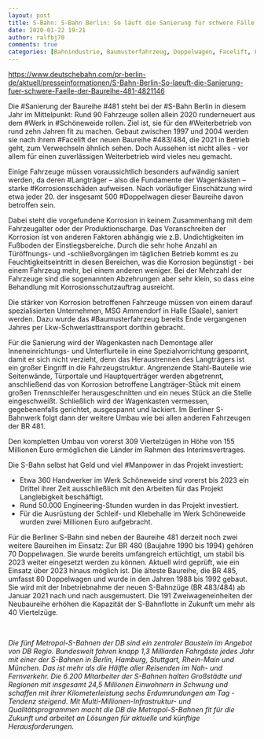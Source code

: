 ```yaml
---
layout: post
title: S-Bahn: S-Bahn Berlin: So läuft die Sanierung für schwere Fälle der Baureihe 481 Im Projekt „Langlebigkeit“ wird die Baureihe für rund weitere zehn Jahre fit gemacht, aus DB
date: 2020-01-22 19:21
author: ralfbj70
comments: true
categories: [Bahnindustrie, Baumusterfahrzeug, Doppelwagen, Facelift, Fahrzeuge, Korrosionsschäden, Langträger, Manpower, S-Bahn, Sanierung, Schöneweide, Weiterbetrieb, Werk, Werkstätten]
---
```

https://www.deutschebahn.com/pr-berlin-de/aktuell/presseinformationen/S-Bahn-Berlin-So-laeuft-die-Sanierung-fuer-schwere-Faelle-der-Baureihe-481-4821146

Die #Sanierung der Baureihe #481 steht bei der #S-Bahn Berlin in diesem Jahr im Mittelpunkt: Rund 90 Fahrzeuge sollen allein 2020 runderneuert aus dem #Werk in #Schöneweide rollen. Ziel ist, sie für den #Weiterbetrieb von rund zehn Jahren fit zu machen. Gebaut zwischen 1997 und 2004 werden sie nach ihrem #Facelift der neuen Baureihe #483/484, die 2021 in Betrieb geht, zum Verwechseln ähnlich sehen. Doch Aussehen ist nicht alles - vor allem für einen zuverlässigen Weiterbetrieb wird vieles neu gemacht.

Einige Fahrzeuge müssen voraussichtlich besonders aufwändig saniert werden, da deren #Langträger – also die Fundamente der Wagenkästen – starke #Korrosionsschäden aufweisen. Nach vorläufiger Einschätzung wird etwa jeder 20. der insgesamt 500 #Doppelwagen dieser Baureihe davon betroffen sein.

Dabei steht die vorgefundene Korrosion in keinem Zusammenhang mit dem Fahrzeugalter oder der Produktionscharge. Das Voranschreiten der Korrosion ist von anderen Faktoren abhängig wie z.B. Undichtigkeiten im Fußboden der Einstiegsbereiche. Durch die sehr hohe Anzahl an Türöffnungs-
und -schließvorgängen im täglichen Betrieb kommt es zu Feuchtigkeitseintritt in diesen Bereichen, was die Korrosion begünstigt - bei einem Fahrzeug mehr, bei einem anderen weniger. Bei der Mehrzahl der Fahrzeuge sind die sogenannten Abzehrungen aber sehr klein, so dass eine Behandlung mit Korrosionsschutzauftrag ausreicht.

Die stärker von Korrosion betroffenen Fahrzeuge müssen von einem darauf spezialisierten Unternehmen, MSG Ammendorf in Halle (Saale), saniert werden. Dazu wurde das #Baumusterfahrzeug bereits Ende vergangenen Jahres per Lkw-Schwerlasttransport dorthin gebracht.

Für die Sanierung wird der Wagenkasten nach Demontage aller Inneneinrichtungs- und Unterflurteile in eine Spezialvorrichtung gespannt, damit er sich nicht verzieht, denn das Heraustrennen des Langträgers ist ein großer Eingriff in die Fahrzeugstruktur. Angrenzende Stahl-Bauteile wie Seitenwände, Türportale und Hauptquerträger werden abgetrennt, anschließend das von Korrosion betroffene Langträger-Stück mit einem großen Trennschleifer herausgeschnitten und ein neues Stück an die Stelle eingeschweißt. Schließlich wird der Wagenkasten vermessen, gegebenenfalls gerichtet, ausgespannt und lackiert. Im Berliner S-Bahnwerk folgt dann der weitere Umbau wie bei allen anderen Fahrzeugen der BR 481.

Den kompletten Umbau von vorerst 309 Viertelzügen in Höhe von 155 Millionen Euro ermöglichen die Länder im Rahmen des Interimsvertrages.

Die S-Bahn selbst hat Geld und viel #Manpower in das Projekt investiert:
<ul class="rte--list">
 	<li>Etwa 360 Handwerker im Werk Schöneweide sind vorerst bis 2023 ein Drittel ihrer Zeit ausschließlich mit den Arbeiten für das Projekt Langlebigkeit beschäftigt.</li>
 	<li>Rund 50.000 Engineering-Stunden wurden in das Projekt investiert.</li>
 	<li>Für die Ausrüstung der Schleif- und Klebehalle im Werk Schöneweide wurden zwei Millionen Euro aufgebracht.</li>
</ul>
Für die Berliner S-Bahn sind neben der Baureihe 481 derzeit noch zwei weitere Baureihen im Einsatz: Zur BR 480 (Baujahre 1990 bis 1994) gehören 70 Doppelwagen. Sie wurde bereits umfangreich ertüchtigt, um stabil bis 2023 weiter eingesetzt werden zu können. Aktuell wird geprüft, wie ein Einsatz über 2023 hinaus möglich ist. Die älteste Baureihe, die BR 485, umfasst 80 Doppelwagen und wurde in den Jahren 1988 bis 1992 gebaut. Sie wird mit der Inbetriebnahme der neuen S-Bahnzüge (BR 483/484) ab Januar 2021 nach und nach ausgemustert. Die 191 Zweiwageneinheiten der Neubaureihe erhöhen die Kapazität der S-Bahnflotte in Zukunft um mehr als 40 Viertelzüge.

<em> </em>

<em>Die fünf Metropol-S-Bahnen der DB sind ein zentraler Baustein im Angebot von DB Regio. Bundesweit fahren knapp 1,3 Milliarden Fahrgäste jedes Jahr mit einer der S-Bahnen in Berlin, Hamburg, Stuttgart, Rhein-Main und München. Das ist mehr als die Hälfte aller Reisenden im Nah- und Fernverkehr. Die 6.200 Mitarbeiter der S-Bahnen halten Großstädte und Regionen mit insgesamt 24,5 Millionen Einwohnern in Schwung und schaffen mit ihrer Kilometerleistung sechs Erdumrundungen am Tag - Tendenz steigend. Mit Multi-Millionen-Infrastruktur- und Qualitätsprogrammen macht die DB die Metropol-S-Bahnen fit für die Zukunft und arbeitet an Lösungen für aktuelle und künftige Herausforderungen.</em>
